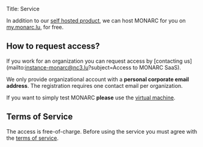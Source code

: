 Title: Service

In addition to our [self hosted product](/product), we can host MONARC for you
on [my.monarc.lu](https://my.monarc.lu), for free.


## How to request access?

If you work for an organization you can request access by
[contacting us](mailto:instance-monarc@nc3.lu?subject=Access to MONARC SaaS).

We only provide organizational account with a **personal corporate email address**.
The registration requires one contact email per organization.

If you want to simply test MONARC **please** use the
[virtual machine](/download#virtual-machine).


## Terms of Service

The access is free-of-charge.
Before using the service you must agree with the
[terms of service](https://my.monarc.lu/terms.html).
